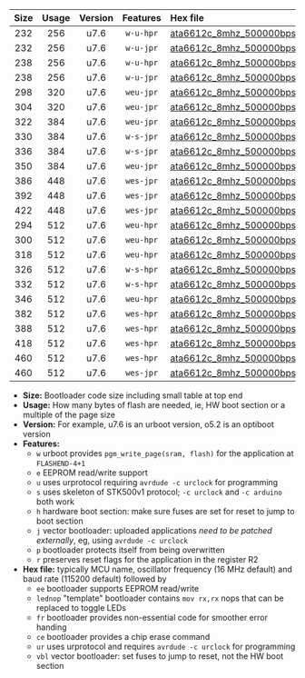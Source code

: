 |Size|Usage|Version|Features|Hex file|
|:-:|:-:|:-:|:-:|:--|
|232|256|u7.6|`w-u-hpr`|[ata6612c_8mhz_500000bps_ur.hex](https://raw.githubusercontent.com/stefanrueger/urboot/main/bootloaders/ata6612c/fcpu_8mhz/500000_bps/ata6612c_8mhz_500000bps_ur.hex)|
|232|256|u7.6|`w-u-jpr`|[ata6612c_8mhz_500000bps_ur_vbl.hex](https://raw.githubusercontent.com/stefanrueger/urboot/main/bootloaders/ata6612c/fcpu_8mhz/500000_bps/ata6612c_8mhz_500000bps_ur_vbl.hex)|
|238|256|u7.6|`w-u-hpr`|[ata6612c_8mhz_500000bps_lednop_ur.hex](https://raw.githubusercontent.com/stefanrueger/urboot/main/bootloaders/ata6612c/fcpu_8mhz/500000_bps/ata6612c_8mhz_500000bps_lednop_ur.hex)|
|238|256|u7.6|`w-u-jpr`|[ata6612c_8mhz_500000bps_lednop_ur_vbl.hex](https://raw.githubusercontent.com/stefanrueger/urboot/main/bootloaders/ata6612c/fcpu_8mhz/500000_bps/ata6612c_8mhz_500000bps_lednop_ur_vbl.hex)|
|298|320|u7.6|`weu-jpr`|[ata6612c_8mhz_500000bps_ee_ur_vbl.hex](https://raw.githubusercontent.com/stefanrueger/urboot/main/bootloaders/ata6612c/fcpu_8mhz/500000_bps/ata6612c_8mhz_500000bps_ee_ur_vbl.hex)|
|304|320|u7.6|`weu-jpr`|[ata6612c_8mhz_500000bps_ee_lednop_ur_vbl.hex](https://raw.githubusercontent.com/stefanrueger/urboot/main/bootloaders/ata6612c/fcpu_8mhz/500000_bps/ata6612c_8mhz_500000bps_ee_lednop_ur_vbl.hex)|
|322|384|u7.6|`weu-jpr`|[ata6612c_8mhz_500000bps_ee_lednop_fr_ur_vbl.hex](https://raw.githubusercontent.com/stefanrueger/urboot/main/bootloaders/ata6612c/fcpu_8mhz/500000_bps/ata6612c_8mhz_500000bps_ee_lednop_fr_ur_vbl.hex)|
|330|384|u7.6|`w-s-jpr`|[ata6612c_8mhz_500000bps_vbl.hex](https://raw.githubusercontent.com/stefanrueger/urboot/main/bootloaders/ata6612c/fcpu_8mhz/500000_bps/ata6612c_8mhz_500000bps_vbl.hex)|
|336|384|u7.6|`w-s-jpr`|[ata6612c_8mhz_500000bps_lednop_vbl.hex](https://raw.githubusercontent.com/stefanrueger/urboot/main/bootloaders/ata6612c/fcpu_8mhz/500000_bps/ata6612c_8mhz_500000bps_lednop_vbl.hex)|
|350|384|u7.6|`weu-jpr`|[ata6612c_8mhz_500000bps_ee_lednop_fr_ce_ur_vbl.hex](https://raw.githubusercontent.com/stefanrueger/urboot/main/bootloaders/ata6612c/fcpu_8mhz/500000_bps/ata6612c_8mhz_500000bps_ee_lednop_fr_ce_ur_vbl.hex)|
|386|448|u7.6|`wes-jpr`|[ata6612c_8mhz_500000bps_ee_vbl.hex](https://raw.githubusercontent.com/stefanrueger/urboot/main/bootloaders/ata6612c/fcpu_8mhz/500000_bps/ata6612c_8mhz_500000bps_ee_vbl.hex)|
|392|448|u7.6|`wes-jpr`|[ata6612c_8mhz_500000bps_ee_lednop_vbl.hex](https://raw.githubusercontent.com/stefanrueger/urboot/main/bootloaders/ata6612c/fcpu_8mhz/500000_bps/ata6612c_8mhz_500000bps_ee_lednop_vbl.hex)|
|422|448|u7.6|`wes-jpr`|[ata6612c_8mhz_500000bps_ee_lednop_fr_vbl.hex](https://raw.githubusercontent.com/stefanrueger/urboot/main/bootloaders/ata6612c/fcpu_8mhz/500000_bps/ata6612c_8mhz_500000bps_ee_lednop_fr_vbl.hex)|
|294|512|u7.6|`weu-hpr`|[ata6612c_8mhz_500000bps_ee_ur.hex](https://raw.githubusercontent.com/stefanrueger/urboot/main/bootloaders/ata6612c/fcpu_8mhz/500000_bps/ata6612c_8mhz_500000bps_ee_ur.hex)|
|300|512|u7.6|`weu-hpr`|[ata6612c_8mhz_500000bps_ee_lednop_ur.hex](https://raw.githubusercontent.com/stefanrueger/urboot/main/bootloaders/ata6612c/fcpu_8mhz/500000_bps/ata6612c_8mhz_500000bps_ee_lednop_ur.hex)|
|318|512|u7.6|`weu-hpr`|[ata6612c_8mhz_500000bps_ee_lednop_fr_ur.hex](https://raw.githubusercontent.com/stefanrueger/urboot/main/bootloaders/ata6612c/fcpu_8mhz/500000_bps/ata6612c_8mhz_500000bps_ee_lednop_fr_ur.hex)|
|326|512|u7.6|`w-s-hpr`|[ata6612c_8mhz_500000bps.hex](https://raw.githubusercontent.com/stefanrueger/urboot/main/bootloaders/ata6612c/fcpu_8mhz/500000_bps/ata6612c_8mhz_500000bps.hex)|
|332|512|u7.6|`w-s-hpr`|[ata6612c_8mhz_500000bps_lednop.hex](https://raw.githubusercontent.com/stefanrueger/urboot/main/bootloaders/ata6612c/fcpu_8mhz/500000_bps/ata6612c_8mhz_500000bps_lednop.hex)|
|346|512|u7.6|`weu-hpr`|[ata6612c_8mhz_500000bps_ee_lednop_fr_ce_ur.hex](https://raw.githubusercontent.com/stefanrueger/urboot/main/bootloaders/ata6612c/fcpu_8mhz/500000_bps/ata6612c_8mhz_500000bps_ee_lednop_fr_ce_ur.hex)|
|382|512|u7.6|`wes-hpr`|[ata6612c_8mhz_500000bps_ee.hex](https://raw.githubusercontent.com/stefanrueger/urboot/main/bootloaders/ata6612c/fcpu_8mhz/500000_bps/ata6612c_8mhz_500000bps_ee.hex)|
|388|512|u7.6|`wes-hpr`|[ata6612c_8mhz_500000bps_ee_lednop.hex](https://raw.githubusercontent.com/stefanrueger/urboot/main/bootloaders/ata6612c/fcpu_8mhz/500000_bps/ata6612c_8mhz_500000bps_ee_lednop.hex)|
|418|512|u7.6|`wes-hpr`|[ata6612c_8mhz_500000bps_ee_lednop_fr.hex](https://raw.githubusercontent.com/stefanrueger/urboot/main/bootloaders/ata6612c/fcpu_8mhz/500000_bps/ata6612c_8mhz_500000bps_ee_lednop_fr.hex)|
|460|512|u7.6|`wes-hpr`|[ata6612c_8mhz_500000bps_ee_lednop_fr_ce.hex](https://raw.githubusercontent.com/stefanrueger/urboot/main/bootloaders/ata6612c/fcpu_8mhz/500000_bps/ata6612c_8mhz_500000bps_ee_lednop_fr_ce.hex)|
|460|512|u7.6|`wes-jpr`|[ata6612c_8mhz_500000bps_ee_lednop_fr_ce_vbl.hex](https://raw.githubusercontent.com/stefanrueger/urboot/main/bootloaders/ata6612c/fcpu_8mhz/500000_bps/ata6612c_8mhz_500000bps_ee_lednop_fr_ce_vbl.hex)|

- **Size:** Bootloader code size including small table at top end
- **Usage:** How many bytes of flash are needed, ie, HW boot section or a multiple of the page size
- **Version:** For example, u7.6 is an urboot version, o5.2 is an optiboot version
- **Features:**
  + `w` urboot provides `pgm_write_page(sram, flash)` for the application at `FLASHEND-4+1`
  + `e` EEPROM read/write support
  + `u` uses urprotocol requiring `avrdude -c urclock` for programming
  + `s` uses skeleton of STK500v1 protocol; `-c urclock` and `-c arduino` both work
  + `h` hardware boot section: make sure fuses are set for reset to jump to boot section
  + `j` vector bootloader: uploaded applications *need to be patched externally*, eg, using `avrdude -c urclock`
  + `p` bootloader protects itself from being overwritten
  + `r` preserves reset flags for the application in the register R2
- **Hex file:** typically MCU name, oscillator frequency (16 MHz default) and baud rate (115200 default) followed by
  + `ee` bootloader supports EEPROM read/write
  + `lednop` "template" bootloader contains `mov rx,rx` nops that can be replaced to toggle LEDs
  + `fr` bootloader provides non-essential code for smoother error handing
  + `ce` bootloader provides a chip erase command
  + `ur` uses urprotocol and requires `avrdude -c urclock` for programming
  + `vbl` vector bootloader: set fuses to jump to reset, not the HW boot section
